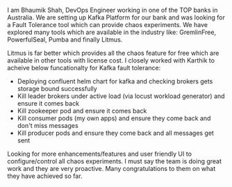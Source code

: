 I am Bhaumik Shah, DevOps Engineer working in one of the TOP banks in Australia. We are setting up Kafka Platform 
for our bank and was looking for a Fault Tolerance tool which can provide chaos experiments. We have explored 
many tools which are available in the industry like: GremlinFree, PowerfulSeal, Pumba and finally Litmus.

Litmus is far better which provides all the chaos feature for free which are available in other tools with license 
cost. I closely worked with Karthik to acheive below funcationalty for Kafka fault tolerance:

- Deploying confluent helm chart for kafka and checking brokers gets storage bound successfully
- Kill leader brokers under active load (via locust workload generator) and ensure it comes back
- Kill zookeeper pod and ensure it comes back
- Kill consumer pods (my own apps) and ensure they come back and don't miss messages
- Kill producer pods and ensure they come back and all messages get sent

Looking for more enhancements/features and user friendly UI to configure/control all chaos experiments.
I must say the team is doing great work and they are very proactive. Many congratulations to them on what 
they have achieved so far.
